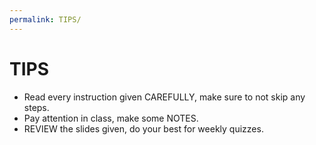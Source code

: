 ```yaml
---
permalink: TIPS/
---
```


# TIPS

* Read every instruction given CAREFULLY, make sure to not skip any steps. 
* Pay attention in class, make some NOTES.
* REVIEW the slides given, do your best for weekly quizzes.

